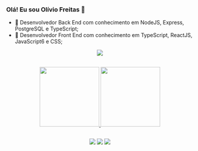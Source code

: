 ### Olá! Eu sou Olívio Freitas 👋

- 🌱 Desenvolvedor Back End com conhecimento em NodeJS, Express, PostgreSQL e TypeScript;
- 🔭 Desenvolvedor Front End com conhecimento em TypeScript, ReactJS, JavaScript6 e CSS;


<p align="center">
  <a href="https://skillicons.dev">
    <img src="https://skillicons.dev/icons?i=python,django,nodejs,postgres,express,ts,js,php,nest,react,next,angular,styledcomponents,tailwind,css,git,figma" />
  </a>
</p>

##

<div align="center">
  <a href="https://github.com/freitassneto">
  <img height="160em" src="https://github-readme-stats.vercel.app/api?username=freitassneto&show_icons=true&theme=vision-friendly-dark&include_all_commits=true&count_private=true"/>
  <img height="160em" src="https://github-readme-stats.vercel.app/api/top-langs/?username=freitassneto&layout=compact&langs_count=7&theme=vision-friendly-dark"/>
</div>

##
<div align="center">
  <a href="https://www.linkedin.com/in/oliviofreitas/" target="_blank"><img src="https://img.shields.io/badge/-LinkedIn-%230077B5?style=for-the-badge&logo=linkedin&logoColor=white" target="_blank"></a>
  <a href="https://instagram.com/freitassneto" target="_blank"><img src="https://img.shields.io/badge/-Instagram-%23E4405F?style=for-the-badge&logo=instagram&logoColor=white" target="_blank"></a>
  <a href = "mailto:ojfneto92@gmail.com"><img src="https://img.shields.io/badge/-Gmail-%23333?style=for-the-badge&logo=gmail&logoColor=white" target="_blank"></a>
</div>



